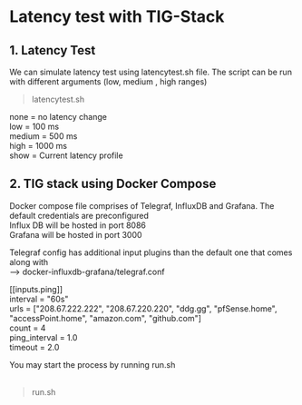 # Latency test with TIG-Stack

## 1. Latency Test
We can simulate latency test using latencytest.sh file. The script can be run with different arguments (low, medium , high ranges)

> latencytest.sh 


none     = no latency change </br>
low    = 100 ms </br>
medium   = 500 ms </br>
high   = 1000 ms </br>
show   = Current latency profile </br>

## 2. TIG stack using Docker Compose
Docker compose file comprises of Telegraf, InfluxDB and Grafana. The default credentials are preconfigured </br>
Influx DB will be hosted in port 8086 </br>
Grafana will be hosted in port 3000 </br>

Telegraf config has additional input plugins than the default one that comes along with </br>
--> docker-influxdb-grafana/telegraf.conf </br>

[[inputs.ping]] </br>
interval = "60s" </br>
urls = ["208.67.222.222", "208.67.220.220", "ddg.gg", "pfSense.home", "accessPoint.home", "amazon.com", "github.com"] </br>
count = 4 </br>
ping_interval = 1.0 </br>
timeout = 2.0 </br>


You may start the process by running run.sh </br> </br>
>run.sh

